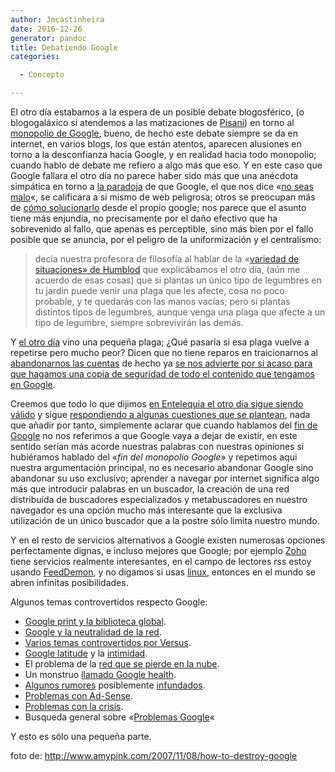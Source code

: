 ```yaml
---
author: Jmcastinheira
date: 2016-12-26
generator: pandoc
title: Debatiendo Google
categories:

  - Concepto

---
```




El otro día estabamos a la espera de un posible debate blogosférico, (o
blogogaláxico si atendemos a las matizaciones de
[Pisani](http://www.soitu.es/soitu/transnets.html)) en torno al
[monopolio de Google](http://es.wikipedia.org/wiki/Google), bueno, de
hecho este debate siempre se da en internet, en varios blogs, los que
están atentos, aparecen alusiones en torno a la desconfianza hacia
Google, y en realidad hacia todo monopolio; cuando hablo de debate me
refiero a algo más que eso. Y en este caso que Google fallara el otro
día no parece haber sido más que una anécdota simpática en torno a [la
paradoja](http://www.soitu.es/soitu/2009/02/01/transnets/1233500667_018809.html?id=340efaf0f5e473cf9687daebc1c0dcee&tm=1234620482)
de que Google, el que nos dice «[no seas
malo](http://en.wikipedia.org/wiki/Don%27t_be_evil)«, se calificara a si
mismo de web peligrosa; otros se preocupan más de [cómo
solucionarlo](http://alt1040.com/2009/01/google-falla-alerta-que-todas-las-paginas-de-internet-tienen-malware)
desde el propio google; nos parece que el asunto tiene más enjundia, no
precisamente por el daño efectivo que ha sobrevenido al fallo, que
apenas es perceptible, sino más bien por el fallo posible que se
anuncia, por el peligro de la uniformización y el centralismo:

> decía nuestra profesora de filosofía al hablar de la «[variedad de
> situaciones» de
> Humblod](http://entelequia.bligoo.com/content/view/441825/Y_Google_caera.html)
> que explicábamos el otro día, (aún me acuerdo de esas cosas) que si
> plantas un único tipo de legumbres en tu jardin puede venir una plaga
> que les afecte, cosa no poco probable, y te quedarás con las manos
> vacías; pero si plantas distintos tipos de legumbres, aunque venga una
> plaga que afecte a un tipo de legumbre, siempre sobrevivirán las
> demás.

Y [el otro día](http://google.dirson.com/categoria.new/problemas/) vino
una pequeña plaga; ¿Qué pasaría si esa plaga vuelve a repetirse pero
mucho peor? Dicen que no tiene reparos en traicionarnos al [abandonarnos
las
cuentas](http://www.soitu.es/soitu/2009/01/16/transnets/1232100630_623662.html?id=340efaf0f5e473cf9687daebc1c0dcee&tm=1234627034)
de hecho ya [se nos advierte por si acaso para que hagamos una copia de
seguridad de todo el contenido que tengamos en
Google](http://www.elcomercio.com.pe/impresa/notas/tenga-copia-seguridad-lo-que-guarda-google/20090208/242889).

Creemos que todo lo que dijimos [en Entelequia el otro día sigue siendo
válido](http://entelequia.bligoo.com/content/view/441825/Y_Google_caera.html)
y sigue [respondiendo a algunas cuestiones que se
plantean](http://www.documentalistaenredado.net/793/cuando-google-falla/),
nada que añadir por tanto, simplemente aclarar que cuando hablamos del
[fin de
Google](http://entelequia.bligoo.com/content/view/441825/Y_Google_caera.html)
no nos referimos a que Google vaya a dejar de existir, en este sentido
serían más acorde nuestras palabras con nuestras opiniones si hubiéramos
hablado del «*fin del monopolio Google*» y repetimos aqui nuestra
argumentación principal, no es necesario abandonar Google sino abandonar
su uso exclusivo; aprender a navegar por internet significa algo más que
introducir palabras en un buscador, la creación de una red distribuída
de buscadores especializados y metabuscadores en nuestro navegador es
una opción mucho más interesante que la exclusiva utilización de un
único buscador que a la postre sólo limita nuestro mundo.

Y en el resto de servicios alternativos a Google existen numerosas
opciones perfectamente dignas, e incluso mejores que Google; por ejemplo
[Zoho](http://es.wikipedia.org/wiki/Zoho) tiene servicios realmente
interesantes, en el campo de lectores rss estoy usando
[FeedDemon](http://blogandweb.com/software/feeddemon-un-excelente-lector-de-feeds-de-esritorio/),
y no digamos si usas [linux](http://es.wikipedia.org/wiki/Linux),
entonces en el mundo se abren infinitas posibilidades.

Algunos temas controvertidos respecto Google:

-   [Google print y la biblioteca
    global](http://nomada.blogs.com/jfreire/2005/10/el_debate_de_go.html).
-   [Google y la neutralidad de la
    red](http://www.versvs.net/anotacion/google-neutralidad-red).
-   [Varios temas controvertidos por
    Versus](http://www.versvs.net/google).
-   [Google
    latitude](http://www.genbeta.com/2009/02/04-google-latitude-o-como-decirle-a-google-donde-estas-en-cada-momento)
    y la
    [intimidad](http://www.idg.es/computerworld/Google-reaviva-el-debate-sobre-la-intimidad-con-La/seccion-tec/noticia-76500).
-   El problema de la [red que se pierde en la
    nube](http://www.genbeta.com/2009/02/04-google-latitude-o-como-decirle-a-google-donde-estas-en-cada-momento).
-   Un monstruo [llamado Google
    health](http://www.versvs.net/anotacion/google-health-esta-con-nosotros).
-   [Algunos
    rumores](http://www.lukor.com/webmasters/articulos_que_pasa_con_google.htm)
    posiblemente [infundados](http://www.error500.net/node/67).
-   [Problemas con
    Ad-Sense](http://mangasverdes.es/2009/01/29/mangas-verdes-rompe-con-adsense/).
  -   [Problemas con la
    crisis](http://www.20minutos.es/noticia/443612/0/google/abandona/servicios/).
  -   Busqueda general sobre «[Problemas
    Google](http://s8-eu.ixquick.com/do/metasearch.pl?cmd=process_search&startat=0&language=espanol&qid=MILMNOQMQPPT&query=problemas+google&cat=web&rl=NONE&lui=espanol&ff=&rcount=&pl=ff)«

Y esto es sólo una pequeña parte.

foto de: <http://www.amypink.com/2007/11/08/how-to-destroy-google>
